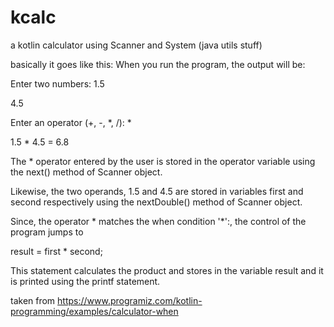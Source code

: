 # kcalc
a kotlin calculator using Scanner and System (java utils stuff)

basically it goes like this:
When you run the program, the output will be:


Enter two numbers: 1.5

4.5

Enter an operator (+, -, *, /): *

1.5 * 4.5 = 6.8

The * operator entered by the user is stored in the operator variable using the next() method of Scanner object.

Likewise, the two operands, 1.5 and 4.5 are stored in variables first and second respectively using the nextDouble() method of Scanner object.

Since, the operator * matches the when condition '*':, the control of the program jumps to

result = first * second;

This statement calculates the product and stores in the variable result and it is printed using the printf statement.

taken from https://www.programiz.com/kotlin-programming/examples/calculator-when
